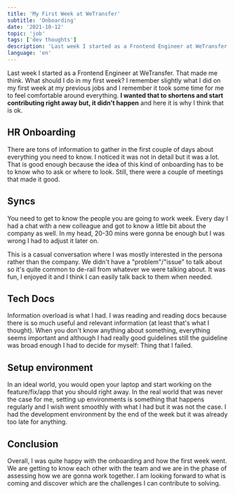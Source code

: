 ```yaml
---
title: 'My First Week at WeTransfer'
subtitle: 'Onboarding'
date: '2021-10-12'
topic: 'job'
tags: ['dev thoughts']
description: 'Last week I started as a Frontend Engineer at WeTransfer. That made me think. What should I do in my first week?'
language: 'en'
---
```

Last week I started as a Frontend Engineer at WeTransfer. That made me think. What should I do in my first week? I remember slightly what I did on my first week at my previous jobs and I remember it took some time for me to feel comfortable around everything. **I wanted that to shortens and start contributing right away but, it didn't happen** and here it is why I think that is ok.

## HR Onboarding

There are tons of information to gather in the first couple of days about everything you need to know. I noticed it was not in detail but it was a lot. That is good enough because the idea of this kind of onboarding has to be to know who to ask or where to look. Still, there were a couple of meetings that made it good.

## Syncs

You need to get to know the people you are going to work week. Every day I had a chat with a new colleague and got to know a little bit about the company as well. In my head, 20-30 mins were gonna be enough but I was wrong I had to adjust it later on. 

This is a casual conversation where I was mostly interested in the persona rather than the company. We didn't have a "problem"/"issue" to talk about so it's quite common to de-rail from whatever we were talking about. It was fun, I enjoyed it and I think I can easily talk back to them when needed.

## Tech Docs

Information overload is what I had. I was reading and reading docs because there is so much useful and relevant information (at least that's what I thought). When you don't know anything about something, everything seems important and although I had really good guidelines still the guideline was broad enough I had to decide for myself: Thing that I failed.

## Setup environment

In an ideal world, you would open your laptop and start working on the feature/fix/app that you should right away. In the real world that was never the case for me, setting up environments is something that happens regularly and I wish went smoothly with what I had but it was not the case. I had the development environment by the end of the week but it was already too late for anything.

## Conclusion

Overall, I was quite happy with the onboarding and how the first week went. We are getting to know each other with the team and we are in the phase of assessing how we are gonna work together. I am looking forward to what is coming and discover which are the challenges I can contribute to solving.